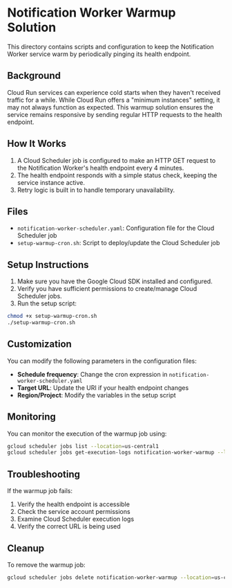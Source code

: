 # Notification Worker Warmup Solution

This directory contains scripts and configuration to keep the Notification Worker service warm by periodically pinging its health endpoint.

## Background

Cloud Run services can experience cold starts when they haven't received traffic for a while. While Cloud Run offers a "minimum instances" setting, it may not always function as expected. This warmup solution ensures the service remains responsive by sending regular HTTP requests to the health endpoint.

## How It Works

1. A Cloud Scheduler job is configured to make an HTTP GET request to the Notification Worker's health endpoint every 4 minutes.
2. The health endpoint responds with a simple status check, keeping the service instance active.
3. Retry logic is built in to handle temporary unavailability.

## Files

- `notification-worker-scheduler.yaml`: Configuration file for the Cloud Scheduler job
- `setup-warmup-cron.sh`: Script to deploy/update the Cloud Scheduler job

## Setup Instructions

1. Make sure you have the Google Cloud SDK installed and configured.
2. Verify you have sufficient permissions to create/manage Cloud Scheduler jobs.
3. Run the setup script:

```bash
chmod +x setup-warmup-cron.sh
./setup-warmup-cron.sh
```

## Customization

You can modify the following parameters in the configuration files:

- **Schedule frequency**: Change the cron expression in `notification-worker-scheduler.yaml`
- **Target URL**: Update the URI if your health endpoint changes
- **Region/Project**: Modify the variables in the setup script

## Monitoring

You can monitor the execution of the warmup job using:

```bash
gcloud scheduler jobs list --location=us-central1
gcloud scheduler jobs get-execution-logs notification-worker-warmup --location=us-central1
```

## Troubleshooting

If the warmup job fails:

1. Verify the health endpoint is accessible
2. Check the service account permissions
3. Examine Cloud Scheduler execution logs
4. Verify the correct URL is being used

## Cleanup

To remove the warmup job:

```bash
gcloud scheduler jobs delete notification-worker-warmup --location=us-central1
``` 